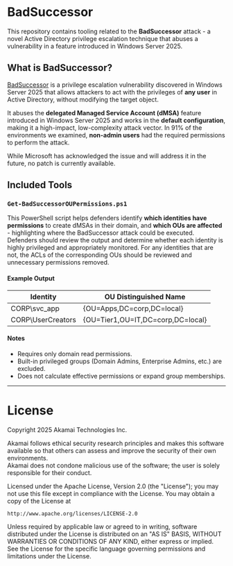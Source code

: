 # BadSuccessor

This repository contains tooling related to the **BadSuccessor** attack - a novel Active Directory privilege escalation technique that abuses a vulnerability in a feature introduced in Windows Server 2025.

## What is BadSuccessor?

[BadSuccessor](https://www.akamai.com/blog/security-research/abusing-dmsa-for-privilege-escalation-in-active-directory) is a privilege escalation vulnerability discovered in Windows Server 2025 that allows attackers to act with the privileges of **any user** in Active Directory, without modifying the target object.

It abuses the **delegated Managed Service Account (dMSA)** feature introduced in Windows Server 2025 and works in the **default configuration**, making it a high-impact, low-complexity attack vector. In 91% of the environments we examined, **non-admin users** had the required permissions to perform the attack.

While Microsoft has acknowledged the issue and will address it in the future, no patch is currently available. 

## Included Tools

### `Get-BadSuccessorOUPermissions.ps1`

This PowerShell script helps defenders identify **which identities have permissions** to create dMSAs in their domain, and **which OUs are affected** - highlighting where the BadSuccessor attack could be executed.
Defenders should review the output and determine whether each identity is highly privileged and appropriately monitored. For any identities that are not, the ACLs of the corresponding OUs should be reviewed and unnecessary permissions removed.

#### Example Output

| Identity              | OU Distinguished Name                          |
|-----------------------|------------------------------------------------|
| CORP\svc_app          | {OU=Apps,DC=corp,DC=local}                       |
| CORP\UserCreators     | {OU=Tier1,OU=IT,DC=corp,DC=local}                |

#### Notes
- Requires only domain read permissions.
- Built-in privileged groups (Domain Admins, Enterprise Admins, etc.) are excluded.
- Does not calculate effective permissions or expand group memberships.

-------

# License 

Copyright 2025 Akamai Technologies Inc.

Akamai follows ethical security research principles and makes this software available so that others can assess and improve the security of their own environments.  
Akamai does not condone malicious use of the software; the user is solely responsible for their conduct.

Licensed under the Apache License, Version 2.0 (the "License");
you may not use this file except in compliance with the License.
You may obtain a copy of the License at

    http://www.apache.org/licenses/LICENSE-2.0

Unless required by applicable law or agreed to in writing, software
distributed under the License is distributed on an "AS IS" BASIS,
WITHOUT WARRANTIES OR CONDITIONS OF ANY KIND, either express or implied.
See the License for the specific language governing permissions and
limitations under the License.